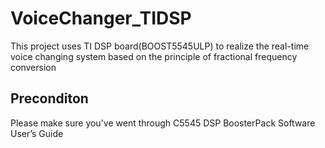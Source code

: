 # VoiceChanger_TIDSP
This project uses TI DSP board(BOOST5545ULP) to realize the real-time voice changing system based on the principle of fractional frequency conversion
## Preconditon
Please make sure you've went through 	C5545 DSP BoosterPack Software User’s Guide
